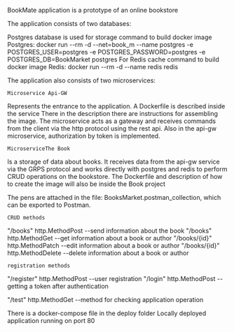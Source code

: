 BookMate application is a prototype of an online bookstore

The application consists of two databases:

Postgres database is used for storage
    command to build docker image Postgres:
        docker run --rm -d --net=book_m --name postgres -e POSTGRES_USER=postgres -e POSTGRES_PASSWORD=postgres
        -e POSTGRES_DB=BookMarket postgres
For Redis cache
     command to build docker image Redis:
        docker run --rm -d --name redis redis 

The application also consists of two microservices:

    Microservice Api-GW
Represents the entrance to the application.  A Dockerfile is described inside the service
There in the description there are instructions for assembling the image.
The microservice acts as a gateway and receives commands from the client via the http protocol using the rest api. 
Also in the api-gw microservice, authorization by token is implemented.

    MicroserviceThe Book  
Is a storage of data about books. It receives data from the api-gw service via the GRPS protocol and works directly with postgres and redis to perform CRUD operations on the bookstore.
The Dockerfile and description of how to create the image will also be inside the Book project

The pens are attached in the file: BooksMarket.postman_collection, which can be exported to Postman.

    CRUD methods
"/books"      http.MethodPost   --send information about the book
"/books"      http.MethodGet    --get information about a book or author
"/books/{id}" http.MethodPatch  --edit information about a book or author
"/books/{id}" http.MethodDelete --delete information about a book or author

    registration methods
"/register"   http.MethodPost   --user registration
"/login"      http.MethodPost   --getting a token after authentication
    
"/test"       http.MethodGet    --method for checking application operation

There is a docker-compose file in the deploy folder
Locally deployed application running on port 80